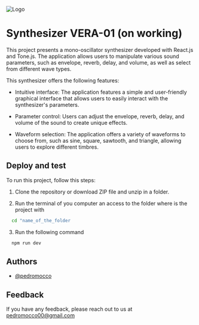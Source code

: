 
![Logo](https://cdn-icons-png.flaticon.com/512/114/114707.png)


# Synthesizer VERA-01 (on working)

This project presents a mono-oscillator synthesizer developed with React.js and Tone.js. The application allows users to manipulate various sound parameters, such as envelope, reverb, delay, and volume, as well as select from different wave types.

This synthesizer offers the following features:

- Intuitive interface: The application features a simple and user-friendly graphical interface that allows users to easily interact with the synthesizer's parameters.

- Parameter control: Users can adjust the envelope, reverb, delay, and volume of the sound to create unique effects.

- Waveform selection: The application offers a variety of waveforms to choose from, such as sine, square, sawtooth, and triangle, allowing users to explore different timbres.


## Deploy and test

To run this project, follow this steps:

1) Clone the repository or download ZIP file and unzip in a folder.

2) Run the terminal of you computer an access to the folder where is the project with
```bash
  cd "name_of_the_folder
```

3) Run the following command
```bash
  npm run dev
```


## Authors

- [@pedromocco](https://github.com/pedromocco)


## Feedback

If you have any feedback, please reach out to us at pedromocco00@gmail.com

